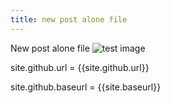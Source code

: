 ```yaml
---
title: new post alone file
---
```


New post alone file
![test image]({{site.github.url}}/raw/master/_posts/2020-06-06-test/pic.jpg)

site.github.url = {{site.github.url}}

site.github.baseurl = {{site.baseurl}}
